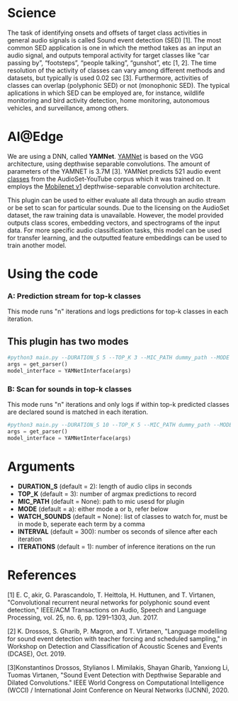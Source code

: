 # Science

The task of identifying onsets and offsets of target class activities in general audio signals is called Sound event detection (SED) [1].
The most common SED application is one in which the method takes as an input an audio signal, and outputs temporal activity for target classes like “car passing by”, “footsteps”, “people talking”, “gunshot”, etc [1, 2].
The time resolution of the activity of classes can vary among different methods and datasets, but typically is used 0.02 sec [3].
Furthermore, activities of classes can overlap (polyphonic SED) or not (monophonic SED).
The typical aplications in which SED can be employed are, for instance, wildlife monitoring and bird activity detection, home monitoring, autonomous vehicles, and surveillance, among others.


# AI@Edge

We are using a DNN, called **YAMNet**. [YAMNet](https://www.tensorflow.org/hub/tutorials/yamnet) is based on the VGG architecture, using depthwise separable convolutions. The amount of parameters of the YAMNET is 3.7M [3]. 
YAMNet predicts 521 audio event [classes](https://github.com/tensorflow/models/blob/master/research/audioset/yamnet/yamnet_class_map.csv) from the AudioSet-YouTube corpus which it was trained on. It employs the [Mobilenet v1](https://arxiv.org/pdf/1704.04861.pdf) depthwise-separable convolution architecture.

This plugin can be used to either evaluate all data through an audio stream or be set to scan for particular sounds. Due to the licensing on the AudioSet dataset, the raw training data is unavailable. However, the model provided outputs class scores, embedding vectors, and spectrograms of the input data.  For more specific audio classification tasks, this model can be used for transfer learning, and the outputted feature embeddings can be used to train another model. 



# Using the code

### A: Prediction stream for top-k classes
This mode runs "n" iterations and logs predictions for top-k classes in each iteration.

## This plugin has two modes

```python
#python3 main.py --DURATION_S 5 --TOP_K 3 --MIC_PATH dummy_path --MODE a --ITERATIONS 10
args = get_parser()
model_interface = YAMNetInterface(args)
```

### B: Scan for sounds in top-k classes
This mode runs "n" iterations and only logs if within top-k predicted classes are declared sound is matched in each iteration.

```python
#python3 main.py --DURATION_S 10 --TOP_K 5 --MIC_PATH dummy_path --MODE b WATCH_SOUNDS Music --ITERATIONS 10
args = get_parser()
model_interface = YAMNetInterface(args)
```

# Arguments

* **DURATION_S** (default = 2): length of audio clips in seconds
* **TOP_K** (default = 3): number of argmax predictions to record
* **MIC_PATH** (default = None): path to mic usesd for plugin
* **MODE** (default = a): either mode a or b, refer below
* **WATCH_SOUNDS** (default = None): list of classes to watch for, must be in mode b, seperate each term by a comma
* **INTERVAL** (default = 300): number os seconds of silence after each iteration
* **ITERATIONS** (default = 1): number of inference iterations on the run




# References

[1] E. C¸ akir, G. Parascandolo, T. Heittola, H. Huttunen, and T. Virtanen, "Convolutional recurrent neural networks for polyphonic sound event detection," IEEE/ACM Transactions on Audio, Speech and Language Processing, vol. 25, no. 6, pp. 1291–1303, Jun. 2017.

[2] K. Drossos, S. Gharib, P. Magron, and T. Virtanen, "Language modelling for sound event detection with teacher forcing and scheduled sampling," in Workshop on Detection and Classification of Acoustic Scenes and Events (DCASE), Oct. 2019.

[3]Konstantinos Drossos, Stylianos I. Mimilakis, Shayan Gharib, Yanxiong Li, Tuomas Virtanen, "Sound Event Detection with Depthwise Separable and Dilated Convolutions." IEEE World Congress on Computational Intelligence (WCCI) / International Joint Conference on Neural Networks (IJCNN), 2020. 







